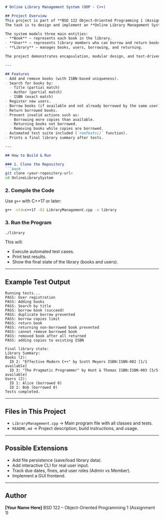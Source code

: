 ````markdown
# Online Library Management System (OOP - C++)

## Project Overview
This project is part of **BSD 122 Object-Oriented Programming 1 (Assignment 1)**.  
The task is to design and implement an **Online Library Management System** in **C++** using **Object-Oriented Programming (OOP) principles**.

The system models three main entities:
- **Book** – represents each book in the library.
- **User** – represents library members who can borrow and return books.
- **Library** – manages books, users, borrowing, and returning.

The project demonstrates encapsulation, modular design, and test-driven development with both **positive and negative test scenarios**.

---

## Features
- Add and remove books (with ISBN-based uniqueness).
- Search for books by:
  - Title (partial match)
  - Author (partial match)
  - ISBN (exact match)
- Register new users.
- Borrow books (if available and not already borrowed by the same user).
- Return borrowed books.
- Prevent invalid actions such as:
  - Borrowing more copies than available.
  - Returning books not borrowed.
  - Removing books while copies are borrowed.
- Automated test suite included (`runTests()` function).
- Prints a final library summary after tests.

---

## How to Build & Run

### 1. Clone the Repository
```bash
git clone <your-repository-url>
cd OnlineLibrarySystem
````

### 2. Compile the Code

Use `g++` with C++17 or later:

```bash
g++ -std=c++17 -O2 LibraryManagement.cpp -o library
```

### 3. Run the Program

```bash
./library
```

This will:

* Execute automated test cases.
* Print test results.
* Show the final state of the library (books and users).

---

## Example Test Output

```
Running tests...
PASS: User registration
PASS: Adding books
PASS: Search by title
PASS: borrow book (succeed)
PASS: duplicate borrow prevented
PASS: borrow copies limit
PASS: return book
PASS: returning non-borrowed book prevented
PASS: cannot remove borrowed book
PASS: removed book after all returned
PASS: adding copies to existing ISBN

Final library state:
Library Summary:
Books (2):
  ID 2: "Effective Modern C++" by Scott Meyers ISBN:ISBN-002 [1/1 available]
  ID 3: "The Pragmatic Programmer" by Hunt & Thomas ISBN:ISBN-003 [5/5 available]
Users (2):
  ID 1: Alice (borrowed 0)
  ID 2: Bob (borrowed 0)
Tests completed.
```

---

## Files in This Project

* `LibraryManagement.cpp` → Main program file with all classes and tests.
* `README.md` → Project description, build instructions, and usage.

---

## Possible Extensions

* Add file persistence (save/load library data).
* Add interactive CLI for real user input.
* Track due dates, fines, and user roles (Admin vs Member).
* Implement a GUI frontend.

---

## Author

**[Your Name Here]**
BSD 122 – Object-Oriented Programming 1 (Assignment 1)

```
```
